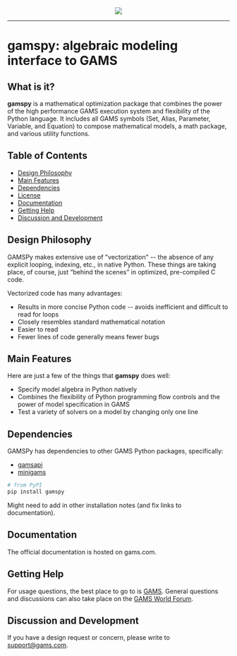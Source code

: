 <div align="center">
  <img src="https://www.gams.com/img/gams_logo.svg"><br>
</div>

-----------------

# gamspy: algebraic modeling interface to GAMS

## What is it?

**gamspy** is a mathematical optimization package that combines the power of the high performance GAMS execution system
and flexibility of the Python language. It includes all GAMS symbols (Set, Alias, Parameter, Variable, and
Equation) to compose mathematical models, a math package, and various utility functions.


## Table of Contents

- [Design Philosophy](#design-philosophy)
- [Main Features](#main-features)
- [Dependencies](#dependencies)
- [License](#license)
- [Documentation](#documentation)
- [Getting Help](#getting-help)
- [Discussion and Development](#discussion-and-development)


## Design Philosophy
GAMSPy makes extensive use of "vectorization" -- the absence of any explicit looping, indexing, etc., in native Python.
These things are taking place, of course, just “behind the scenes” in optimized, pre-compiled C code.

Vectorized code has many advantages:

  - Results in more concise Python code -- avoids inefficient and difficult to read for loops
  - Closely resembles standard mathematical notation
  - Easier to read
  - Fewer lines of code generally means fewer bugs


## Main Features
Here are just a few of the things that **gamspy** does well:

  - Specify model algebra in Python natively
  - Combines the flexibility of Python programming flow controls and the power of model specification in GAMS
  - Test a variety of solvers on a model by changing only one line

## Dependencies
GAMSPy has dependencies to other GAMS Python packages, specifically:

  - [gamsapi](www.cnn.com)
  - [minigams](www.cnn.com)


```sh
# from PyPI
pip install gamspy
```

Might need to add in other installation notes (and fix links to documentation).


## Documentation
The official documentation is hosted on gams.com.

## Getting Help

For usage questions, the best place to go to is [GAMS](https://www.gams.com/latest/docs/API_PY_GETTING_STARTED.html).
General questions and discussions can also take place on the [GAMS World Forum](https://forum.gamsworld.org).

## Discussion and Development
If you have a design request or concern, please write to support@gams.com.